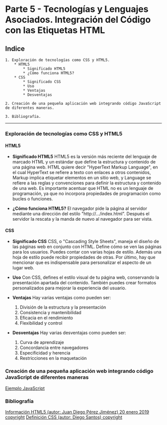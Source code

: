 # Parte 5 - Tecnologías y Lenguajes Asociados. Integración del Código con las Etiquetas HTML

## Indice

    1. Exploración de tecnologías como CSS y HTML5.
        * HTML5
            * Significado HTML5
            * ¿Cómo funciona HTML5?
        * CSS
            * Significado CSS
            * Uso
            * Ventajas
            * Desventajas

    2. Creación de una pequeña aplicación web integrando código JavaScript de diferentes maneras.

    3. Bibliografía.

---

### Exploración de tecnologías como CSS y HTML5

#### HTML5

* **Significado HTML5** HTML5 es la versión más reciente del lenguaje de marcado HTML y un estándar que define la estructura y contenido de una página web. HTML quiere decir "HyperText Markup Language", en el cual HyperText se refiere a texto con enlaces a otros contenidos, Markup implica etiquetar elementos en un sitio web, y Language se refiere a las reglas y convenciones para definir la estructura y contenido de una web. Es importante acentuar que HTML no es un lenguaje de programación, ya que no incorpora propiedades de programación como bucles o funciones.

* **¿Cómo funciona HTML5?** El navegador pide la página al servidor mediante una dirección del estilo "http://.../index.html". Después el servidor la rescata y la manda de nuevo al navegador para ser vista.

#### CSS

* **Significado CSS** CSS, o "Cascading Style Sheets", maneja el diseño de las páginas web en conjunto con HTML. Define cómo se ven las páginas para los usuarios. Puedes contar con varias hojas de estilo. Además una hoja de estilo puede recibir propiedades de otras. Por último, hay que mencionar que es indispensable para personalizar el aspecto de un lugar web.

* **Uso** Con CSS, defines el estilo visual de tu página web, conservando la presentación apartada del contenido. También puedes crear formatos personalizados para mejorar la experiencia del usuario.

* **Ventajas** Hay varias ventajas como pueden ser:
    1. División de la estructura y la presentación
    2. Consistencia y mantenibilidad
    3. Eficacia en el rendimiento
    4. Flexibilidad y control

* **Desventajas** Hay varias desventajas como pueden ser:
    1. Curva de aprendizaje
    2. Concordancia entre navegadores
    3. Especificidad y herencia
    4. Restricciones en la maquetación

### Creación de una pequeña aplicación web integrando código JavaScript de diferentes maneras

[Ejemplo JavaScript](../programaJavaScript/ejemplo.html)

### Bibliografía

[Información HTML5 (autor: Juan Diego Pérez Jiménez) 20 enero 2019 copyright](https://openwebinars.net/blog/que-es-html5/)
[Definición CSS (autor: Diego Santos) copyright](https://blog.hubspot.es/website/que-es-css#que-es)
